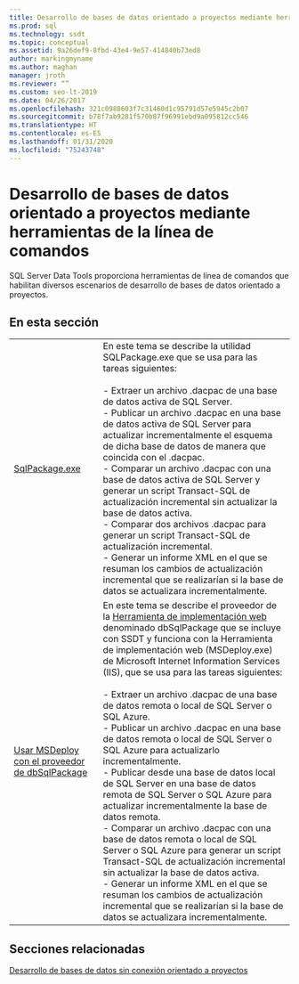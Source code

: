 ```yaml
---
title: Desarrollo de bases de datos orientado a proyectos mediante herramientas de la línea de comandos
ms.prod: sql
ms.technology: ssdt
ms.topic: conceptual
ms.assetid: 9a26def9-8fbd-43e4-9e57-414840b73ed8
author: markingmyname
ms.author: maghan
manager: jroth
ms.reviewer: “”
ms.custom: seo-lt-2019
ms.date: 04/26/2017
ms.openlocfilehash: 321c0988603f7c31460d1c95791d57e5945c2b07
ms.sourcegitcommit: b78f7ab9281f570b87f96991ebd9a095812cc546
ms.translationtype: HT
ms.contentlocale: es-ES
ms.lasthandoff: 01/31/2020
ms.locfileid: "75243748"
---
```

# <a name="project-oriented-database-development-using-command-line-tools"></a>Desarrollo de bases de datos orientado a proyectos mediante herramientas de la línea de comandos

SQL Server Data Tools proporciona herramientas de línea de comandos que habilitan diversos escenarios de desarrollo de bases de datos orientado a proyectos.  
  
## <a name="in-this-section"></a>En esta sección  
  
|||  
|-|-|  
|[SqlPackage.exe](../tools/sqlpackage.md)|En este tema se describe la utilidad SQLPackage.exe que se usa para las tareas siguientes:<br /><br />-   Extraer un archivo .dacpac de una base de datos activa de SQL Server.<br />-   Publicar un archivo .dacpac en una base de datos activa de SQL Server para actualizar incrementalmente el esquema de dicha base de datos de manera que coincida con el .dacpac.<br />-   Comparar un archivo .dacpac con una base de datos activa de SQL Server y generar un script Transact\-SQL de actualización incremental sin actualizar la base de datos activa.<br />-   Comparar dos archivos .dacpac para generar un script Transact\-SQL de actualización incremental.<br />-   Generar un informe XML en el que se resuman los cambios de actualización incremental que se realizarían si la base de datos se actualizara incrementalmente.|  
|[Usar MSDeploy con el proveedor de dbSqlPackage](../ssdt/using-msdeploy-with-dbsqlpackage-provider.md)|En este tema se describe el proveedor de la [Herramienta de implementación web](https://go.microsoft.com/fwlink/?LinkId=231798) denominado dbSqlPackage que se incluye con SSDT y funciona con la Herramienta de implementación web (MSDeploy.exe) de Microsoft Internet Information Services (IIS), que se usa para las tareas siguientes:<br /><br />-   Extraer un archivo .dacpac de una base de datos remota o local de SQL Server o SQL Azure.<br />-   Publicar un archivo .dacpac en una base de datos remota o local de SQL Server o SQL Azure para actualizarlo incrementalmente.<br />-   Publicar desde una base de datos local de SQL Server en una base de datos remota de SQL Server o SQL Azure para actualizar incrementalmente la base de datos remota.<br />-   Comparar un archivo .dacpac con una base de datos remota o local de SQL Server o SQL Azure para generar un script Transact\-SQL de actualización incremental sin actualizar la base de datos activa.<br />-   Generar un informe XML en el que se resuman los cambios de actualización incremental que se realizarían si la base de datos se actualizara incrementalmente.|  
  
## <a name="related-sections"></a>Secciones relacionadas  
[Desarrollo de bases de datos sin conexión orientado a proyectos](../ssdt/project-oriented-offline-database-development.md)  
  

